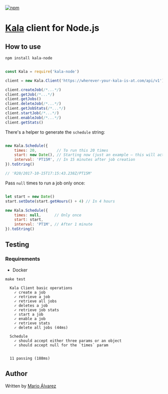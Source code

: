 [![npm](https://img.shields.io/npm/v/kala-node.svg)](https://npm.im/kala-node)

# [Kala](https://github.com/ajvb/kala) client for Node.js

## How to use

```bash
npm install kala-node
```

```javascript

const Kala = require('kala-node')

client = new Kala.Client('https://wherever-your-kala-is-at.com/api/v1')

client.createJob(/*...*/)
client.getJob(/*...*/)
client.getJobs()
client.deleteJob(/*...*/)
client.getJobStats(/*...*/)
client.startJob(/*...*/)
client.enableJob(/*...*/)
client.getStats()
```

There's a helper to generate the `schedule` string:
```javascript

new Kala.Schedule({
    times: 20,         // To run this 20 times
    start: new Date(), // Starting now (just an example – this will actually fail)
    interval: 'PT15M', // In 15 minutes after job creation
}).toString()

// 'R20/2017-10-15T17:15:43.238Z/PT15M'
```

Pass `null` times to run a job only once:
```javascript

let start = new Date()
start.setDate(start.getHours() + 4) // In 4 hours

new Kala.Schedule({
    times: null,      // Only once
    start: start,
    interval: 'PT1M', // After 1 minute
}).toString()
```

## Testing

### Requirements

* Docker

```
make test

  Kala Client basic operations
    ✓ create a job
    ✓ retrieve a job
    ✓ retrieve all jobs
    ✓ deletes a job
    ✓ retrieve job stats
    ✓ start a job
    ✓ enable a job
    ✓ retrieve stats
    ✓ delete all jobs (44ms)

  Schedule
    ✓ should accept either three params or an object
    ✓ should accept null for the `times` param


  11 passing (188ms)
```

## Author
Written by [Mario Álvarez](https://twitter.com/m4grio)
